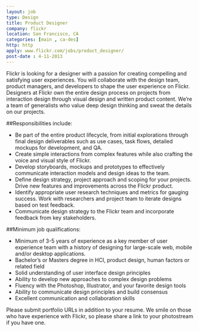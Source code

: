 ```yaml
---
layout: job
type: Design
title: Product Designer
company: flickr
location: San Francisco, CA
categories: [main , ca-des]
http: http
apply: www.flickr.com/jobs/product_designer/
post-date : 4-11-2013
---
```


Flickr is looking for a designer with a passion for creating compelling and satisfying user experiences. You will collaborate with the design team, product managers, and developers to shape the user experience on Flickr. Designers at Flickr own the entire design process on projects from interaction design through visual design and written product content. We’re a team of generalists who value deep design thinking and sweat the details on our projects.

##Responsibilities include:

* Be part of the entire product lifecycle, from initial explorations through final design deliverables such as use cases, task flows, detailed mockups for development, and QA.
* Create simple interactions from complex features while also crafting the voice and visual style of Flickr.
* Develop storyboards, mockups and prototypes to effectively communicate interaction models and design ideas to the team.
* Define design strategy, project approach and scoping for your projects. Drive new features and improvements across the Flickr product.
* Identify appropriate user research techniques and metrics for gauging success. Work with researchers and project team to iterate designs based on test feedback.
* Communicate design strategy to the Flickr team and incorporate feedback from key stakeholders.

##Minimum job qualifications:

* Minimum of 3-5 years of experience as a key member of user experience team with a history of designing for large-scale web, mobile and/or desktop applications.
* Bachelor’s or Masters degree in HCI, product design, human factors or related field
* Solid understanding of user interface design principles
* Ability to develop new approaches to complex design problems
* Fluency with the Photoshop, Illustrator, and your favorite design tools
* Ability to communicate design principles and build consensus
* Excellent communication and collaboration skills

Please submit portfolio URLs in addition to your resume. We smile on those who have experience with Flickr, so please share a link to your photostream if you have one.

